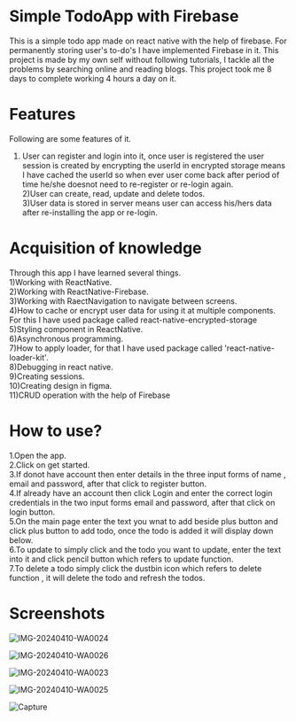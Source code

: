 # Simple TodoApp with Firebase
This is a simple todo app made on react native with the help of firebase. For permanently storing user's to-do's I have implemented Firebase in it. This project is made by my own self without following tutorials, I tackle all the problems by searching online and reading blogs. This project took me 8 days to complete working 4 hours a day on it.
# Features
Following are some features of it.  
  
1) User can register and login into it, once user is registered the user session is created by encrypting the userId in encrypted storage means I have cached the userId so when ever user come back after period of time he/she doesnot need to re-register or re-login again.  
2)User can create, read, update and delete todos.  
3)User data is stored in server means user can access his/hers data after re-installing the app or re-login.  
# Acquisition of knowledge
Through this app I have learned several things.  
1)Working with ReactNative.  
2)Working with ReactNative-Firebase.  
3)Working with RaectNavigation to navigate between screens.  
4)How to cache or encrypt user data for using it at multiple components.  
For this I have used package called react-native-encrypted-storage
5)Styling component in ReactNative.  
6)Asynchronous programming.  
7)How to apply loader, for that I have used package called 'react-native-loader-kit'.  
8)Debugging in react native.  
9)Creating sessions.  
10)Creating design in figma.  
11)CRUD operation with the help of Firebase
# How to use?
1.Open the app.  
2.Click on get started.  
3.If donot have account then enter details in the three input forms of name , email and password, after that click to register button.  
4.If already have an account then click Login and enter the correct login credentials in the two input forms email and password, after that click on login button.  
5.On the main page enter the text you wnat to add beside plus button and click plus button to add todo, once the todo is added it will display down below.  
6.To update to simply click and the todo you want to update, enter the text into it and click pencil button which refers to update function.  
7.To delete a todo simply click the dustbin icon which refers to delete function , it will delete the todo and refresh the todos.  
# Screenshots
![IMG-20240410-WA0024](https://github.com/Umair-Web/ReactNative-TodoApp-Firebase/assets/125777604/38d43c0f-8aa0-400b-9137-9e97f0248d84)

![IMG-20240410-WA0026](https://github.com/Umair-Web/ReactNative-TodoApp-Firebase/assets/125777604/3f46138d-9fba-4db2-a57a-231c5b851f84)

![IMG-20240410-WA0023](https://github.com/Umair-Web/ReactNative-TodoApp-Firebase/assets/125777604/7e0338ee-fac6-4096-b6d5-b24d57aebfd5)

![IMG-20240410-WA0025](https://github.com/Umair-Web/ReactNative-TodoApp-Firebase/assets/125777604/7e09d72f-712d-495d-bd57-6d3c7b07aaa3)


![Capture](https://github.com/Umair-Web/ReactNative-TodoApp-Firebase/assets/125777604/c2742c3c-c64a-41de-9c8d-6972d83af07c)

